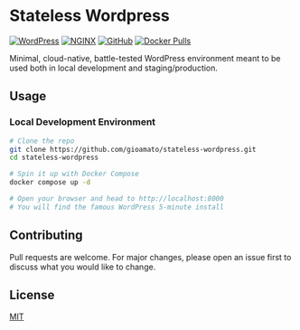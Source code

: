 # Stateless Wordpress

[![WordPress](https://github.com/gioamato/stateless-wordpress/actions/workflows/wordpress.yml/badge.svg)](https://github.com/gioamato/stateless-wordpress/actions/workflows/wordpress.yml)
[![NGINX](https://github.com/gioamato/stateless-wordpress/actions/workflows/nginx.yml/badge.svg)](https://github.com/gioamato/stateless-wordpress/actions/workflows/nginx.yml)
[![GitHub](https://img.shields.io/github/license/gioamato/stateless-wordpress)](https://github.com/gioamato/stateless-wordpress/blob/master/LICENSE)
[![Docker Pulls](https://img.shields.io/docker/pulls/gioamato/stateless-wordpress)](https://hub.docker.com/r/gioamato/stateless-wordpress/tags)

Minimal, cloud-native, battle-tested WordPress environment meant to be used both in local development and staging/production.

## Usage
### Local Development Environment

```bash
# Clone the repo
git clone https://github.com/gioamato/stateless-wordpress.git
cd stateless-wordpress

# Spin it up with Docker Compose
docker compose up -d

# Open your browser and head to http://localhost:8000
# You will find the famous WordPress 5-minute install
```

## Contributing
Pull requests are welcome. For major changes, please open an issue first to discuss what you would like to change.

## License
[MIT](https://choosealicense.com/licenses/mit/)

